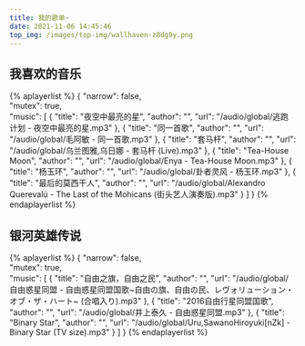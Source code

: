 ```yaml
---
title: 我的歌单~
date: 2021-11-06 14:45:46
top_img: /images/top-img/wallhaven-z8dg9y.png
---
```

## 我喜欢的音乐
{% aplayerlist %}
{
    "narrow": false,                         
    "mutex": true,                                   
    "music": [
        {
            "title": "夜空中最亮的星",
            "author": "",
            "url": "/audio/global/逃跑计划 - 夜空中最亮的星.mp3"
        },
        {
            "title": "同一首歌",
            "author": "",
            "url": "/audio/global/毛阿敏 - 同一首歌.mp3"
        },
        {
            "title": "套马杆",
            "author": "",
            "url": "/audio/global/乌兰图雅,乌日娜 - 套马杆 (Live).mp3"
        },
        {
            "title": "Tea-House Moon",
            "author": "",
            "url": "/audio/global/Enya - Tea-House Moon.mp3"
        },
        {
            "title": "杨玉环",
            "author": "",
            "url": "/audio/global/卦者灵风 - 杨玉环.mp3"
        },
        {
            "title": "最后的莫西干人",
            "author": "",
            "url": "/audio/global/Alexandro Querevalú - The Last of the Mohicans (街头艺人演奏版).mp3"
        }
    ]
}
{% endaplayerlist %}
## 银河英雄传说
{% aplayerlist %}
{
    "narrow": false,                         
    "mutex": true,                                   
    "music": [
         {
            "title": "自由之旗，自由之民",
            "author": "",
            "url": "/audio/global/自由惑星同盟 - 自由惑星同盟国歌~自由の旗、自由の民、レヴォリューション・オブ・ザ・ハート~ (合唱入り).mp3"
        },
         {
            "title": "2016自由行星同盟国歌",
            "author": "",
            "url": "/audio/global/井上泰久 - 自由惑星同盟.mp3"
        },
          {
            "title": "Binary Star",
            "author": "",
            "url": "/audio/global/Uru,SawanoHiroyuki[nZk] - Binary Star (TV size).mp3"
          }
    ]
}
{% endaplayerlist %}



 